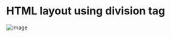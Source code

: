 
# HTML layout using division tag

![image](https://user-images.githubusercontent.com/68782268/127326948-f031b2dc-14d6-40dc-b842-2d3d14133aa9.png)

